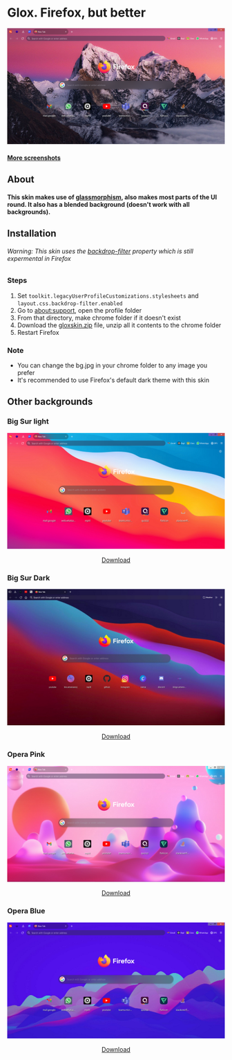 # Glox. Firefox, but better
![New Tab](https://raw.githubusercontent.com/tomatopickle/Glox/main/screenshots/newtab.PNG)
#### [More screenshots](https://github.com/tomatopickle/Glox/tree/main/screenshots)
## About
#### This skin makes use of [glassmorphism](https://uxdesign.cc/glassmorphism-in-user-interfaces-1f39bb1308c9?gi=505b8b61b4df), also makes most parts of the UI round. It also has a blended background (doesn't work with all backgrounds).
## Installation
###### Warning: This skin uses the [backdrop-filter](https://caniuse.com/?search=backdrop-filter) property which is still expermental in Firefox

 ### Steps
 1. Set `toolkit.legacyUserProfileCustomizations.stylesheets` and `layout.css.backdrop-filter.enabled`
 2. Go to [about:support](about:support), open the profile folder
 3. From that directory, make chrome folder if it doesn't exist
 4. Download the [gloxskin.zip](https://github.com/tomatopickle/Glox/blob/main/gloxskin.zip) file, unzip all it contents to the chrome folder
 5. Restart Firefox

### Note
- You can change the bg.jpg in your chrome folder to any image you prefer
- It's recommended to use Firefox's default dark theme with this skin

## Other backgrounds
<h3>Big Sur light</h3>
 <img src="https://raw.githubusercontent.com/tomatopickle/Glox/main/screenshots/themes/big-sur-light/newtab.PNG" alt="Big Sur Light"/>
<p align="center"><a href="https://github.com/tomatopickle/Glox/blob/main/screenshots/themes/big-sur-light/bg.jpg">Download</a></p>
<h3>Big Sur Dark</h3>
<img src="https://raw.githubusercontent.com/tomatopickle/Glox/main/screenshots/themes/big-sur-dark/newtab.jpg" alt="Big Sur Dark"/>
<p align="center"><a href="https://github.com/tomatopickle/Glox/blob/main/screenshots/themes/big-sur-dark/bg.jpg">Download</a></p>
<h3>Opera Pink</h3>
<img src="https://raw.githubusercontent.com/tomatopickle/Glox/main/screenshots/themes/opera-pink/newtab.PNG" alt="Opera Pink"/>
<p align="center"><a href="https://github.com/tomatopickle/Glox/blob/main/screenshots/themes/opera-pink/bg.jpg">Download</a></p>
<h3>Opera Blue</h3>
<img src="https://raw.githubusercontent.com/tomatopickle/Glox/main/screenshots/themes/opera-blue/newtab.PNG" alt="Opera Pink"/>
<p align="center"><a href="https://github.com/tomatopickle/Glox/blob/main/screenshots/themes/opera-blue/bg.jpg">Download</a></p>
